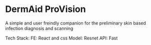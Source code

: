 ﻿# DermAid ProVision
A simple and user freindly companion for the preliminary skin based infection diagnosis and scanning

Tech Stack:
    FE: React and css
    Model: Resnet
    API: Fast
